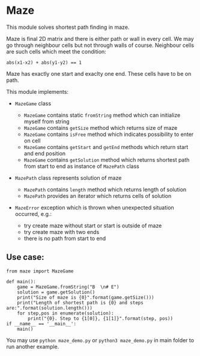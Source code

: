 # Maze

This module solves shortest path finding in maze.

Maze is final 2D matrix and there is either path or wall in every cell. We may go through neighbour cells but not through walls of course. Neighbour cells are such cells which meet the condition:

	abs(x1-x2) + abs(y1-y2) == 1

Maze has exactly one start and exaclty one end. These cells have to be on path.

This module implements:

- `MazeGame` class 
   - `MazeGame` contains static `fromString` method which can initialize myself from string
   - `MazeGame` contains `getSize` method which returns size of maze
   - `MazeGame` contains `isFree` method which indicates possibility to enter on cell
   - `MazeGame` contains `getStart` and `getEnd` methods which return start and end position
   - `MazeGame` contains `getSolution` method which returns shortest path from start to end as instance of `MazePath` class

- `MazePath` class represents solution of maze
   - `MazePath` contains `length` method which returns length of solution
   - `MazePath` provides an iterator which returns cells of solution

- `MazeError` exception which is thrown when unexpected situation occurred, e.g.:
   - try create maze without start or start is outside of maze
   - try create maze with two ends
   - there is no path from start to end


## Use case:
    from maze import MazeGame

    def main():
        game = MazeGame.fromString("B  \n# E")
        solution = game.getSolution()
        print("Size of maze is {0}".format(game.getSize()))
        print("Length of shortest path is {0} and steps are:".format(solution.length()))
        for step,pos in enumerate(solution):
            print("{0}. Step to {1[0]}, {1[1]}".format(step, pos))
    if __name__ == '__main__':
        main()

You may use `python maze_demo.py` or `python3 maze_demo.py` in main folder to run another example.
